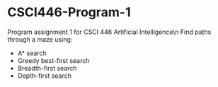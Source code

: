 # CSCI446-Program-1
Program assignment 1 for CSCI 446 Artificial Intelligence\n
Find paths through a maze using:
  - A* search
  - Greedy best-first search
  - Breadth-first search
  - Depth-first search
